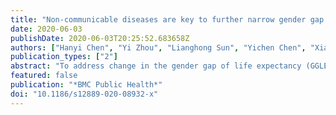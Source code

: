```yaml
---
title: "Non-communicable diseases are key to further narrow gender gap in life expectancy in Shanghai, China"
date: 2020-06-03
publishDate: 2020-06-03T20:25:52.683658Z
authors: ["Hanyi Chen", "Yi Zhou", "Lianghong Sun", "Yichen Chen", "Xiaoben Qu", "Hua Chen", "Janani Rajbhandari-Thapa", "Shaotan Xiao"]
publication_types: ["2"]
abstract: "To address change in the gender gap of life expectancy (GGLE) in Shanghai from 1973 to 2018, and to identify the major causes of death and age groups associated with the change over time."
featured: false
publication: "*BMC Public Health*"
doi: "10.1186/s12889-020-08932-x"
---
```


